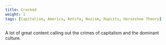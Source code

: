 ```yaml
---
title: Cracked
weight: 1
tags: [Capitalism, America, Antifa, Nazism, Rapists, Horseshoe Theory]
---
```


A lot of great content calling out the crimes of capitalism and the dominant culture.
